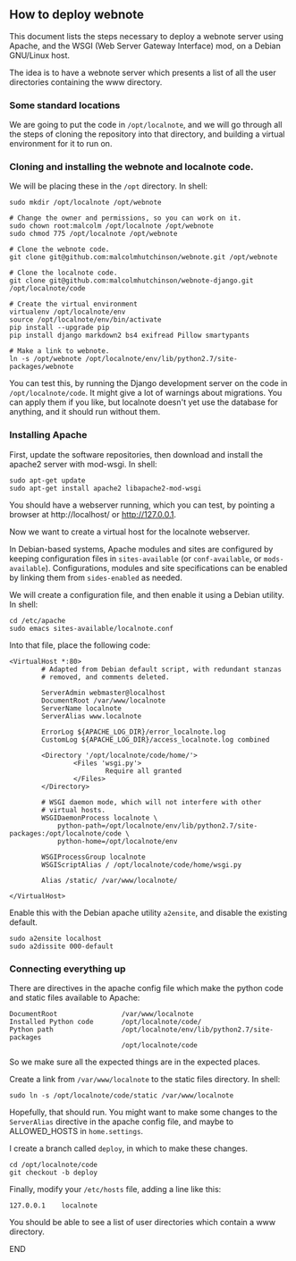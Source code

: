 ## How to deploy webnote

This document lists the steps necessary to deploy a webnote server
using Apache, and the WSGI (Web Server Gateway Interface) mod, on a
Debian GNU/Linux host.

The idea is to have a webnote server which presents a list of all the
user directories containing the www directory.


### Some standard locations

We are going to put the code in `/opt/localnote`, and we will go
through all the steps of cloning the repository into that directory,
and building a virtual environment for it to run on.


### Cloning and installing the webnote and localnote code.

We will be placing these in the `/opt` directory. In shell:

    sudo mkdir /opt/localnote /opt/webnote

    # Change the owner and permissions, so you can work on it.
    sudo chown root:malcolm /opt/localnote /opt/webnote
    sudo chmod 775 /opt/localnote /opt/webnote

    # Clone the webnote code.
    git clone git@github.com:malcolmhutchinson/webnote.git /opt/webnote

    # Clone the localnote code.
    git clone git@github.com:malcolmhutchinson/webnote-django.git /opt/localnote/code

    # Create the virtual environment
    virtualenv /opt/localnote/env
    source /opt/localnote/env/bin/activate
    pip install --upgrade pip
    pip install django markdown2 bs4 exifread Pillow smartypants

    # Make a link to webnote.
    ln -s /opt/webnote /opt/localnote/env/lib/python2.7/site-packages/webnote

You can test this, by running the Django development server on the
code in `/opt/localnote/code`. It might give a lot of warnings about
migrations. You can apply them if you like, but localnote doesn't yet
use the database for anything, and it should run without them.


### Installing Apache

First, update the software repositories, then download and install the
apache2 server with mod-wsgi. In shell:

    sudo apt-get update
    sudo apt-get install apache2 libapache2-mod-wsgi
    
You should have a webserver running, which you can test, by pointing a
browser at http://localhost/ or http://127.0.0.1.

Now we want to create a virtual host for the localnote webserver.

In Debian-based systems, Apache modules and sites are configured by
keeping configuration files in `sites-available` (or `conf-available`,
or `mods-available`). Configurations, modules and site specifications
can be enabled by linking them from `sides-enabled` as needed.

We will create a configuration file, and then enable it using a Debian
utility. In shell:

    cd /etc/apache
    sudo emacs sites-available/localnote.conf

Into that file, place the following code:

    <VirtualHost *:80>
            # Adapted from Debian default script, with redundant stanzas
            # removed, and comments deleted.

            ServerAdmin webmaster@localhost
            DocumentRoot /var/www/localnote
            ServerName localnote
            ServerAlias www.localnote

            ErrorLog ${APACHE_LOG_DIR}/error_localnote.log
            CustomLog ${APACHE_LOG_DIR}/access_localnote.log combined

            <Directory '/opt/localnote/code/home/'>
                    <Files 'wsgi.py'>
                            Require all granted
                    </Files>
            </Directory>

            # WSGI daemon mode, which will not interfere with other
            # virtual hosts.
            WSGIDaemonProcess localnote \
                python-path=/opt/localnote/env/lib/python2.7/site-packages:/opt/localnote/code \
                python-home=/opt/localnote/env

            WSGIProcessGroup localnote
            WSGIScriptAlias / /opt/localnote/code/home/wsgi.py

            Alias /static/ /var/www/localnote/

    </VirtualHost>    

Enable this with the Debian apache utility `a2ensite`, and disable the existing default.

    sudo a2ensite localhost
    sudo a2dissite 000-default


### Connecting everything up

There are directives in the apache config file which make the python
code and static files available to Apache:

    DocumentRoot                /var/www/localnote
    Installed Python code       /opt/localnote/code/
    Python path                 /opt/localnote/env/lib/python2.7/site-packages
                                /opt/localnote/code

So we make sure all the expected things are in the expected places.


Create a link from `/var/www/localnote` to the static files
directory. In shell:

    sudo ln -s /opt/localnote/code/static /var/www/localnote

Hopefully, that should run. You might want to make some changes to the
`ServerAlias` directive in the apache config file, and maybe to
ALLOWED_HOSTS in `home.settings`.

I create a branch called `deploy`, in which to make these changes.

    cd /opt/localnote/code
    git checkout -b deploy

Finally, modify your `/etc/hosts` file, adding a line like this:

    127.0.0.1    localnote

You should be able to see a list of user directories which contain a
www directory.


END